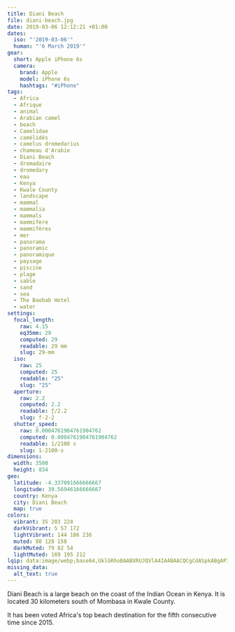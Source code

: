 ```yaml
---
title: Diani Beach
file: diani-beach.jpg
date: 2019-03-06 12:12:21 +01:00
dates:
  iso: "'2019-03-06'"
  human: "'6 March 2019'"
gear:
  short: Apple iPhone 6s
  camera:
    brand: Apple
    model: iPhone 6s
    hashtags: "#iPhone"
tags:
  - Africa
  - Afrique
  - animal
  - Arabian camel
  - beach
  - Camelidae
  - camélidés
  - camelus dromedarius
  - chameau d'Arabie
  - Diani Beach
  - dromadaire
  - dromedary
  - eau
  - Kenya
  - Kwale County
  - landscape
  - mammal
  - mammalia
  - mammals
  - mammifère
  - mammifères
  - mer
  - panorama
  - panoramic
  - panoramique
  - paysage
  - piscine
  - plage
  - sable
  - sand
  - sea
  - The Baobab Hotel
  - water
settings:
  focal_length:
    raw: 4.15
    eq35mm: 29
    computed: 29
    readable: 29 mm
    slug: 29-mm
  iso:
    raw: 25
    computed: 25
    readable: "25"
    slug: "25"
  aperture:
    raw: 2.2
    computed: 2.2
    readable: ƒ/2.2
    slug: f-2-2
  shutter_speed:
    raw: 0.0004761904761904762
    computed: 0.0004761904761904762
    readable: 1/2100 s
    slug: 1-2100-s
dimensions:
  width: 3500
  height: 834
geo:
  latitude: -4.337091666666667
  longitude: 39.56946166666667
  country: Kenya
  city: Diani Beach
  map: true
colors:
  vibrant: 35 203 224
  darkVibrant: 5 57 172
  lightVibrant: 144 186 236
  muted: 88 128 158
  darkMuted: 79 82 54
  lightMuted: 169 195 212
lqip: data:image/webp;base64,UklGRhoBAABXRUJQVlA4IA4BAACQCgCdASpkABgAP3Goy1y0rCkkrbgJApAuCWQAxcBfwMaxn9i/O2boOLkZ+J6c0EsuSmrAfuGPnRi0ihHe15Riucs8cxnaq99lqhWvyUQgOPDXjAdM8yGyfnx0PQAA1TZBezu+9zJtAULiF5Y9QeMfUnh7qakYHy7iGKEdbfnb5wCiFYlBDEZP3D2jO6QuYBpimloRYg8srijdFy3c4/3xvj4VJla9AYIatq8sPobuckDxNkZltcIQONzubAXwsET+IuX1/RMDZmocnXaQguSpZ+7ThSxMjY737JY+p6PBpF5+2POMMm3sVyUuzMBxwlWHF1ksr1Ajmwtwk/mUdPXBEhZVVKbPmNWJk0AAAAA=
missing_data:
  alt_text: true
---
```


Diani Beach is a large beach on the coast of the Indian Ocean in Kenya. It is located 30 kilometers south of Mombasa in Kwale County.

It has been voted Africa's top beach destination for the fifth consecutive time since 2015.
